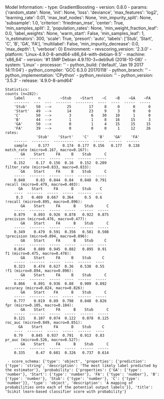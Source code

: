 Model Information:
	 - type: GradientBoosting
	 - version: 0.8.0
	 - params: {'random_state': None, 'init': None, 'loss': 'deviance', 'max_features': 'log2', 'learning_rate': 0.01, 'max_leaf_nodes': None, 'min_impurity_split': None, 'subsample': 1.0, 'criterion': 'friedman_mse', 'center': True, 'min_samples_split': 2, 'population_rates': None, 'min_weight_fraction_leaf': 0.0, 'label_weights': None, 'warm_start': False, 'min_samples_leaf': 1, 'n_estimators': 300, 'scale': True, 'presort': 'auto', 'labels': ['Stub', 'Start', 'C', 'B', 'GA', 'FA'], 'multilabel': False, 'min_impurity_decrease': 0.0, 'max_depth': 1, 'verbose': 0}
	Environment:
	 - revscoring_version: '2.3.0'
	 - platform: 'Linux-4.9.0-8-amd64-x86_64-with-debian-9.5'
	 - machine: 'x86_64'
	 - version: '#1 SMP Debian 4.9.110-3+deb9u6 (2018-10-08)'
	 - system: 'Linux'
	 - processor: ''
	 - python_build: ('default', 'Jan 19 2017 14:11:04')
	 - python_compiler: 'GCC 6.3.0 20170118'
	 - python_branch: ''
	 - python_implementation: 'CPython'
	 - python_revision: ''
	 - python_version: '3.5.3'
	 - release: '4.9.0-8-amd64'
	
	Statistics:
	counts (n=282):
		label      n         ~Stub    ~Start    ~C    ~B    ~GA    ~FA
		-------  ---  ---  -------  --------  ----  ----  -----  -----
		'Stub'    50  -->       25        17     8     0      0      0
		'Start'   49  -->       14        23     9     3      0      0
		'C'       50  -->        3         6    30    10      1      0
		'B'       44  -->        1         1     8    16     15      3
		'GA'      50  -->        0         1     4    15     15     15
		'FA'      39  -->        0         0     0     1     12     26
	rates:
		          'Stub'    'Start'    'C'    'B'    'GA'    'FA'
		------  --------  ---------  -----  -----  ------  ------
		sample     0.177      0.174  0.177  0.156   0.177   0.138
	match_rate (micro=0.167, macro=0.167):
		   GA    Start     FA     B    Stub      C
		-----  -------  -----  ----  ------  -----
		0.152     0.17  0.156  0.16   0.152  0.209
	filter_rate (micro=0.833, macro=0.833):
		   GA    Start     FA     B    Stub      C
		-----  -------  -----  ----  ------  -----
		0.848     0.83  0.844  0.84   0.848  0.791
	recall (micro=0.479, macro=0.483):
		  GA    Start     FA      B    Stub    C
		----  -------  -----  -----  ------  ---
		 0.3    0.469  0.667  0.364     0.5  0.6
	!recall (micro=0.895, macro=0.896):
		   GA    Start     FA      B    Stub      C
		-----  -------  -----  -----  ------  -----
		0.879    0.893  0.926  0.878   0.922  0.875
	precision (micro=0.476, macro=0.477):
		   GA    Start     FA      B    Stub      C
		-----  -------  -----  -----  ------  -----
		0.349    0.479  0.591  0.356   0.581  0.508
	!precision (micro=0.894, macro=0.896):
		   GA    Start     FA      B    Stub     C
		-----  -------  -----  -----  ------  ----
		0.854    0.889  0.945  0.882   0.895  0.91
	f1 (micro=0.475, macro=0.478):
		   GA    Start     FA     B    Stub     C
		-----  -------  -----  ----  ------  ----
		0.323    0.474  0.627  0.36   0.538  0.55
	!f1 (micro=0.894, macro=0.896):
		   GA    Start     FA     B    Stub      C
		-----  -------  -----  ----  ------  -----
		0.866    0.891  0.936  0.88   0.909  0.892
	accuracy (micro=0.824, macro=0.826):
		   GA    Start    FA      B    Stub      C
		-----  -------  ----  -----  ------  -----
		0.777    0.819  0.89  0.798   0.848  0.826
	fpr (micro=0.105, macro=0.104):
		   GA    Start     FA      B    Stub      C
		-----  -------  -----  -----  ------  -----
		0.121    0.107  0.074  0.122   0.078  0.125
	roc_auc (micro=0.849, macro=0.851):
		  GA    Start     FA      B    Stub     C
		----  -------  -----  -----  ------  ----
		0.79    0.845  0.937  0.791   0.913  0.83
	pr_auc (micro=0.526, macro=0.527):
		   GA    Start     FA      B    Stub      C
		-----  -------  -----  -----  ------  -----
		0.335     0.47  0.681  0.326   0.737  0.614
	
	 - score_schema: {'type': 'object', 'properties': {'prediction': {'type': 'string', 'description': 'The most likely label predicted by the estimator'}, 'probability': {'properties': {'GA': {'type': 'number'}, 'Start': {'type': 'number'}, 'FA': {'type': 'number'}, 'B': {'type': 'number'}, 'Stub': {'type': 'number'}, 'C': {'type': 'number'}}, 'type': 'object', 'description': 'A mapping of probabilities onto each of the potential output labels'}}, 'title': 'Scikit learn-based classifier score with probability'}

